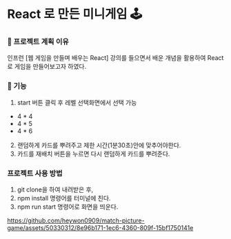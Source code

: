 # React 로 만든 미니게임 🕹

### 📌 프로젝트 계획 이유 
인프런 [웹 게임을 만들며 배우는 React] 강의를 들으면서 배운 개념을 활용하여 React로 게임을 만들어보고자 하였다. 

### 📌 기능 
1. start 버튼 클릭 후 레벨 선택화면에서 선택 가능
  - 4 * 4 
  - 4 * 5
  - 4 * 6
2. 랜덤하게 카드를 뿌려주고 제한 시간(1분30초)안에 맞추어야한다.
3. 카드를 재배치 버튼을 누르면 다시 랜덤하게 카드를 뿌려준다.

### 프로젝트 사용 방법

1. git clone을 하여 내려받은 후,
2. npm install 명령어를 터미널에 친다. 
3. npm run start 명령어로 화면을 띄운다. 


https://github.com/heywon0909/match-picture-game/assets/50330312/8e96b171-1ec6-4360-809f-15bf1750141e

